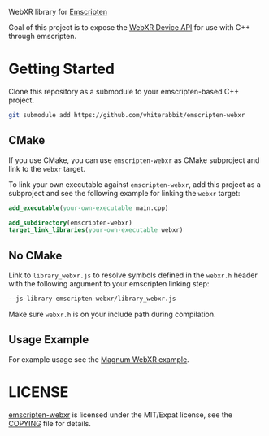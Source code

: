 WebXR library for [Emscripten](https://github.com/emscripten-core/emscripten)

Goal of this project is to expose the [WebXR Device API](https://www.w3.org/TR/webxr/)
for use with C++ through emscripten.

Getting Started
===============

Clone this repository as a submodule to your emscripten-based C++ project.

~~~sh
git submodule add https://github.com/vhiterabbit/emscripten-webxr
~~~

CMake
-----

If you use CMake, you can use `emscripten-webxr` as CMake subproject and link to the `webxr` target.

To link your own executable against `emscripten-webxr`, add this project as a subproject
and see the following example for linking the `webxr` target:

~~~cmake
add_executable(your-own-executable main.cpp)

add_subdirectory(emscripten-webxr)
target_link_libraries(your-own-executable webxr)
~~~

No CMake
--------

Link to `library_webxr.js` to resolve symbols defined in the `webxr.h` header
with the following argument to your emscripten linking step:

~~~sh
--js-library emscripten-webxr/library_webxr.js
~~~

Make sure `webxr.h` is on your include path during compilation.

Usage Example
-------------

For example usage see the [Magnum WebXR example](https://github.com/mosra/magnum-examples/blob/master/src/webxr/WebXrExample.cpp).

LICENSE
=======

[emscripten-webxr](https://github.com/vhiterabbit/emscripten-webxr) is licensed
under the MIT/Expat license, see the [COPYING](COPYING) file
for details.
